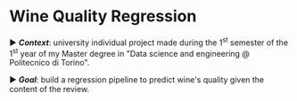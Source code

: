 # Wine Quality Regression
:arrow_forward: ***Context***: university individual project made during the 1<sup>st</sup> semester of the 1<sup>st</sup> year of my Master degree in "Data science and engineering @ Politecnico di Torino".

:arrow_forward: ***Goal***: build a regression pipeline to predict wine's quality given the content of the review.
